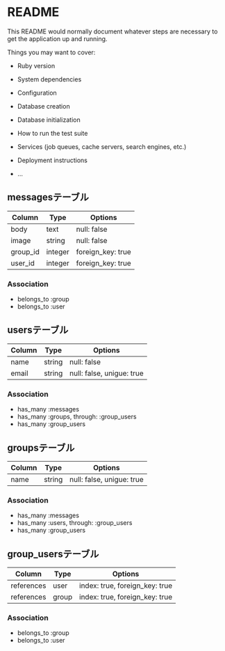 # README

This README would normally document whatever steps are necessary to get the
application up and running.

Things you may want to cover:

* Ruby version

* System dependencies

* Configuration

* Database creation

* Database initialization

* How to run the test suite

* Services (job queues, cache servers, search engines, etc.)

* Deployment instructions

* ...

## messagesテーブル

|Column|Type|Options|
|------|----|-------|
|body|text|null: false|
|image|string|null: false|
|group_id|integer|foreign_key: true|
|user_id|integer|foreign_key: true|

### Association
- belongs_to :group
- belongs_to :user


## usersテーブル

|Column|Type|Options|
|------|----|-------|
|name|string|null: false|
|email|string|null: false, unigue: true|

### Association
- has_many :messages
- has_many :groups, through: :group_users
- has_many :group_users


## groupsテーブル

|Column|Type|Options|
|------|----|-------|
|name|string|null: false, unigue: true|

### Association
- has_many :messages
- has_many :users, through: :group_users
- has_many :group_users


## group_usersテーブル
|Column|Type|Options|
|------|----|-------|
|references|user|index: true, foreign_key: true|
|references|group|index: true, foreign_key: true|

### Association
- belongs_to :group
- belongs_to :user